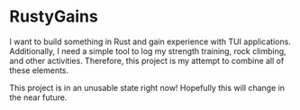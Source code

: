 # RustyGains

I want to build something in Rust and gain experience with TUI applications.
Additionally, I need a simple tool to log my strength training, rock climbing,
and other activities. Therefore, this project is my attempt to combine all of
these elements.

This project is in an unusable state right now! Hopefully this will change in
the near future.